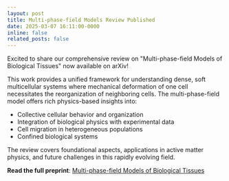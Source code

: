 ```yaml
---
layout: post
title: Multi-phase-field Models Review Published
date: 2025-03-07 16:11:00-0000
inline: false
related_posts: false
---
```


Excited to share our comprehensive review on "Multi-phase-field Models of Biological Tissues" now available on arXiv!

This work provides a unified framework for understanding dense, soft multicellular systems where mechanical deformation of one cell necessitates the reorganization of neighboring cells. The multi-phase-field model offers rich physics-based insights into:

- Collective cellular behavior and organization
- Integration of biological physics with experimental data  
- Cell migration in heterogeneous populations
- Confined biological systems

The review covers foundational aspects, applications in active matter physics, and future challenges in this rapidly evolving field.

**Read the full preprint**: [Multi-phase-field Models of Biological Tissues](https://doi.org/10.48550/arXiv.2503.05053)